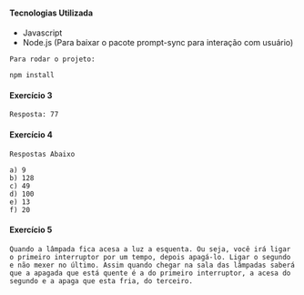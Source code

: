 #### Tecnologias Utilizada

* Javascript
* Node.js (Para baixar o pacote prompt-sync para interação com usuário)

```
Para rodar o projeto:

npm install 
```

#### Exercício 3

```
Resposta: 77
```
#### Exercício 4
```
Respostas Abaixo

a) 9
b) 128
c) 49
d) 100
e) 13
f) 20
```

#### Exercício 5

```
Quando a lâmpada fica acesa a luz a esquenta. Ou seja, você irá ligar o primeiro interruptor por um tempo, depois apagá-lo. Ligar o segundo e não mexer no último. Assim quando chegar na sala das lâmpadas saberá que a apagada que está quente é a do primeiro interruptor, a acesa do segundo e a apaga que esta fria, do terceiro.
```
